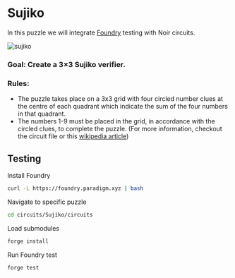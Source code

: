 # Sujiko 

In this puzzle we will integrate [Foundry](https://book.getfoundry.sh/) testing with Noir circuits.


![sujiko](https://github.com/burke-md/noir-puzzles/assets/22263098/fe4f8a86-10eb-4c81-af9c-52ca64fc6008)


### Goal: Create a 3×3 Sujiko verifier.

### Rules:
- The puzzle takes place on a 3x3 grid with four circled number clues at the centre of each quadrant which indicate the sum of the four numbers in that quadrant.
- The numbers 1-9 must be placed in the grid, in accordance with the circled clues, to complete the puzzle.
(For more information, checkout the circuit file or this [wikipedia article](https://en.wikipedia.org/wiki/Sujiko))


## Testing 

Install Foundry 

```bash
curl -L https://foundry.paradigm.xyz | bash
```

Navigate to specific puzzle

```bash
cd circuits/Sujiko/circuits
```

Load submodules

```bash
forge install
```

Run Foundry test

```bash
forge test 
```
